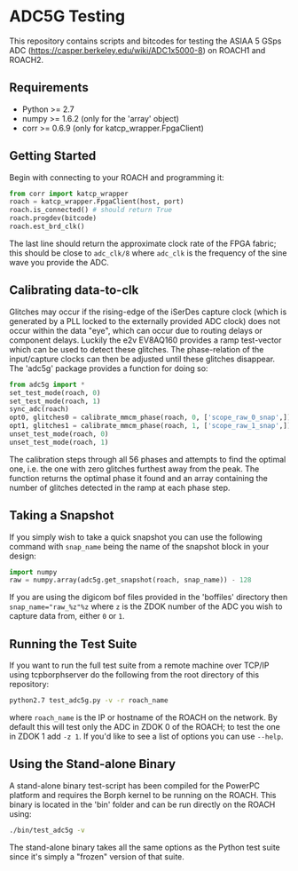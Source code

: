 ADC5G Testing
=============
This repository contains scripts and bitcodes for testing the 
ASIAA 5 GSps ADC (https://casper.berkeley.edu/wiki/ADC1x5000-8) 
on ROACH1 and ROACH2.

Requirements
------------
* Python >= 2.7
* numpy >= 1.6.2 (only for the 'array' object)
* corr >= 0.6.9 (only for katcp_wrapper.FpgaClient)

Getting Started
---------------
Begin with connecting to your ROACH and programming it:
```python
from corr import katcp_wrapper
roach = katcp_wrapper.FpgaClient(host, port)
roach.is_connected() # should return True
roach.progdev(bitcode)
roach.est_brd_clk()
```
The last line should return the approximate clock rate of the FPGA 
fabric; this should be close to `adc_clk/8` where `adc_clk` is the 
frequency of the sine wave you provide the ADC.

Calibrating data-to-clk
-----------------------
Glitches may occur if the rising-edge of the iSerDes capture clock 
(which is generated by a PLL locked to the externally provided ADC clock) 
does not occur within the data "eye", which can occur due to routing delays 
or component delays. Luckily the e2v EV8AQ160 provides a ramp test-vector 
which can be used to detect these glitches. The phase-relation of the 
input/capture clocks can then be adjusted until these glitches disappear. 
The 'adc5g' package provides a function for doing so:
```python
from adc5g import *
set_test_mode(roach, 0)
set_test_mode(roach, 1)
sync_adc(roach)
opt0, glitches0 = calibrate_mmcm_phase(roach, 0, ['scope_raw_0_snap',])
opt1, glitches1 = calibrate_mmcm_phase(roach, 1, ['scope_raw_1_snap',])
unset_test_mode(roach, 0)
unset_test_mode(roach, 1)
```
The calibration steps through all 56 phases and attempts to find the 
optimal one, i.e. the one with zero glitches furthest away from the peak. 
The function returns the optimal phase it found and an array containing 
the number of glitches detected in the ramp at each phase step.

Taking a Snapshot
-----------------
If you simply wish to take a quick snapshot you can use the following 
command with `snap_name` being the name of the snapshot block in your 
design:
```python
import numpy
raw = numpy.array(adc5g.get_snapshot(roach, snap_name)) - 128
```
If you are using the digicom bof files provided in the 'boffiles' 
directory then `snap_name="raw_%z"%z` where `z` is the ZDOK number 
of the ADC you wish to capture data from, either `0` or `1`.

Running the Test Suite
----------------------
If you want to run the full test suite from a remote machine over 
TCP/IP using tcpborphserver do the following from the root directory 
of this repository:
```bash
python2.7 test_adc5g.py -v -r roach_name 
```
where `roach_name` is the IP or hostname of the ROACH on the network.
By default this will test only the ADC in ZDOK 0 of the ROACH; to test 
the one in ZDOK 1 add `-z 1`.
If you'd like to see a list of options you can use `--help`.

Using the Stand-alone Binary
----------------------------
A stand-alone binary test-script has been compiled for the PowerPC 
platform and requires the Borph kernel to be running on the ROACH.
This binary is located in the 'bin' folder and can be run directly 
on the ROACH using:
```bash
./bin/test_adc5g -v
```
The stand-alone binary takes all the same options as the Python 
test suite since it's simply a "frozen" version of that suite.
